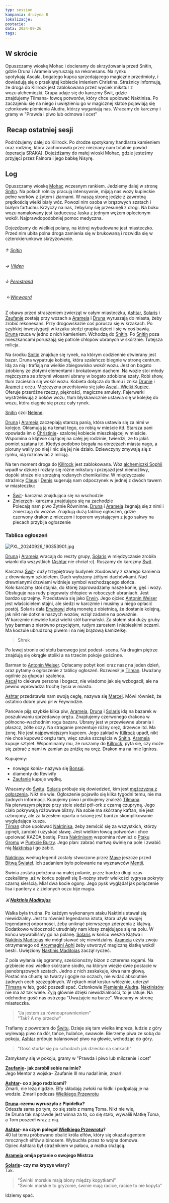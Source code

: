 ```yaml
---
typ: session
kampania: drużyna B
lokalizacje: 
postacie: 
data: 2024-09-26
tags: 
---
```

## W skrócie  
Opuszczamy wioskę Mohac i docieramy do skrzyżowania przed Snitin, gdzie Druna i Arameia wyruszają na rekonesans. Na rynku spotykają Ascala, bogatego kupca sprzedającego magiczne przedmioty, i dowiadują się o przeklętej kobiecie imieniem Christina. Strażnicy informują, że droga do Killrock jest zablokowana przez wyciek mikstur z wozu alchemiczki. Grupa udaje się do karczmy Świt, gdzie znajdujemy Tilmana- łowcę potworów, który chce upolować Naktinisa. Po zaczajeniu się na niego i uwięzieniu go w magicznej klatce pojawiają się członkowie plemienia Aludra, którzy wyganiają nas. Wracamy do karczmy i gramy w "Prawda i piwo lub odmowa i ocet”  
  
##  Recap ostatniej sesji  
Podróżujemy dalej do Killrock. Po drodze spotykamy handlarza kamieniem oraz rodzinę, która zachorowała przez nieznany nam totalnie powód (operacja SRAKA). Dojeżdżamy do małej wioski Mohac, gdzie jesteśmy przyjęci przez Falnora i jego babkę Nisyrę.  
## Log  
Opuszczamy wioskę [Mohac](../lokacje/Mohac.md) wczesnym rankiem. Jedziemy dalej w stronę [Snitin](../lokacje/Snitin.md). Na polach rolnicy pracują intensywnie, mijają nas wozy kupieckie pełne worków z żytem i ziarnami. W naszą stronę jedzie z zawrotną prędkością wielki biały wóz. Powozi nim osoba w brązowych szatach i białym fartuchu. Krzyczy na nas, żebyśmy się przesunęli z drogi. Na boku wozu namalowany jest kaduceusz-laska z jednym wężem oplecionym wokół. Najprawdopodobniej pomoc medyczna.  
  
Dojeżdżamy do wielkiej polany, na której wybudowane jest miasteczko. Przed nim ubita polna droga zamienia się w brukowaną i rozwidla się w czterokierunkowe skrzyżowanie.  
###### ↑ [Snitin](../lokacje/Snitin.md)  
###### → [Vilden](../lokacje/Vilden.md)  
###### ↓ [Perestrand](../lokacje/Perestrand.md)  
######  ←[Winwaard](../lokacje/Winwaard.md)  
  
Z obawy przed straszeniem zwierząt w całym miasteczku, [Ashtar](../postacie%20graczy/Ashtar.md), [Solaris](../postacie%20graczy/Solaris.md) i [Zaufanie](../postacie%20graczy/Zaufanie.md) zostają przy wozach a [Arameia](../postacie%20graczy/Arameia.md) i [Druna](../postacie%20graczy/Druna.md) wyruszają do miasta, żeby zrobić rekonesans. Przy drogowskazie coś porusza się w krzakach. Po szybkiej inwestygacji w krzaku siedzi grupka dzieci i się w coś bawią. [Druna](../postacie%20graczy/Druna.md) rzuca w jedno z nich kamieniem. Wchodzą do [Snitin](../lokacje/Snitin.md). Po [Snitin](../lokacje/Snitin.md) poza mieszkańcami poruszają się patrole chłopów ubranych w skórznie. Tutejsza milicja.  
  
Na środku [Snitin](../lokacje/Snitin.md) znajduje się rynek, na którym codziennie otwierany jest bazar. Druna wypatruje kobietę, która szaleńczo biegnie w stronę centrum. Idą za nią i trafiają na wielkie zbiegowisko wokół wozu. Jest on bogato zdobiony ze złotymi elementami i brokatowym dachem. Na wozie stoi młody mężczyzna ze złotymi włosami ubrany w bogato zdobione szaty. Robi show, tłum zacieśnia się wokół wozu. Kobieta dołącza do tłumu i znika [Drunie](../postacie%20graczy/Druna.md) i [Aramei](../postacie%20graczy/Arameia.md) z oczu. Mężczyzna przedstawia się jako [Ascal- Wielki Kupiec](../NPC/Ascal-%20Wielki%20Kupiec.md). Oferuje przeróżne rzeczy, piękności, magiczne amulety. Fajerwerki wystrzeliwują z boków wozu, tłum błyskawicznie ustawia się w kolejkę do wozu, która ciągnie się przez cały rynek.  
  
[Snitin](../lokacje/Snitin.md) czci [Nelene](../bogowie/Nelene.md).  
  
[Druna](../postacie%20graczy/Druna.md) i [Arameia](../postacie%20graczy/Arameia.md) zaczepiają starszą panią, która ustawia się za nimi w kolejce. Okłamują ją na temat tego, co robią w mieście itd. Starsza pani opowiada im o [Christinie](../NPC/Christina.md)- szalonej kobiecie mieszkającej w mieście. Wspomina o klątwie ciążącej na całej jej rodzinie, twierdzi, że to jakiś pomiot szatana itd. Kiedyś podobno biegała na obrzeżach miasta nago, a pioruny waliły po niej i nic się jej nie działo. Dziewczyny zmywają się z rynku, idą rozmawiać z milicją.  
  
Na ten moment droga do [Killrock](../lokacje/Killrock.md) jest zablokowana. Wóz [alchemiczki Sophii](Alchemiczka%C2%A0Sophia.md) wpadł w dziurę i rozlały się różne mikstury i przejazd jest niemożliwy, dopóki straże nie sprzątną rozlanych chemikaliów. W międzyczasie strażnicy [Claus](../NPC/Claus.md) i [Denis](../NPC/Denis.md) sugerują nam odpoczynek w jednej z dwóch tawern w miasteczku:  
- [Świt](../lokacje/%C5%9Awit.md)- karczma znajdująca się na wschodzie  
- [Zmierzch](../lokacje/Zmierzch.md)- karczma znajdująca się na zachodzie  
Polecają nam piwo Żytnie Równinne. [Druna](../postacie%20graczy/Druna.md) i [Arameia](../postacie%20graczy/Arameia.md) żegnają się z nimi i zmierzają do wozów. Znajdują dużą tablicę ogłoszeń, gdzie czerwony drakon z mieczem i toporem wystającym z jego sakwy na plecach przybija ogłoszenie  
### Tablica ogłoszeń  
  
![PXL_20240926_190353901.jpg](../media/PXL_20240926_190353901.jpg)  
  
[Druna](../postacie%20graczy/Druna.md) i [Arameia](../postacie%20graczy/Arameia.md) wracają do reszty grupy, [Solaris](../postacie%20graczy/Solaris.md) w międzyczasie zrobiła wianki dla wszystkich ([Ashtar](../postacie%20graczy/Ashtar.md) nie chciał :c). Ruszamy do karczmy [Świt](../lokacje/%C5%9Awit.md).  
  
Karczma [Świt](../lokacje/%C5%9Awit.md)- duży trzypiętrowy budynek zbudowany z szarego kamienia z drewnianym szkieletem. Dach wyłożony żółtymi dachówkami. Nad drewnianymi drzwiami widnieje symbol wschodzącego słońca.  
Koło karczmy stoi stajnia, do której zaprowadzamy nasze konie, gęś i wozy. Obsługuje nas rudy piegowaty chłopiec w roboczych ubraniach. Jest bardzo uprzejmy. Przedstawia się jako [Erwin](../NPC/Erwin.md). Jego ojciec [Antonin Weiser](Antonin%C2%A0Weiser.md) jest właścicielem stajni, ale siedzi w karczmie i musimy u niego opłacić postój. Solaris dała [Erwinowi](../NPC/Erwin.md) złotą monetę z obietnicą, że dostanie kolejną, jak nikt nie dotknie naszych wozów, wziął zadanie na poważnie.  
W karczmie niewiele ludzi wielki stół barmański. Za stołem stoi duży gruby łysy barman z nierówno przyciętym, rudym zarostem i niebieskimi oczami. Ma koszule ubrudzoną piwem i na niej brązową kamizelkę.  
  
> Shrek  
  
Po lewej stronie od stołu barowego jest podest- scena. Na drugim piętrze znajdują się okrągłe stoliki a na trzecim pokoje gościnne.  
  
Barman to [Antonin Weiser](Antonin%C2%A0Weiser.md). Opłacamy pobyt koni oraz nasz na jeden dzień, oraz pytamy o ogłoszenie z tablicy ogłoszeń. Rozwiesił je [Tilman](../NPC/Tilman.md). Uważany ogólnie za głupca i szaleńca.  
[Ascal](../NPC/Ascal-%20Wielki%20Kupiec.md) to ciekawa persona i bogacz, nie wiadomo jak się wzbogacił, ale na pewno wprowadza trochę życia w miasto.  
  
[Ashtar](../postacie%20graczy/Ashtar.md) przedstawia nam swoją cegłę, nazywa się [Marcel](../NPC/Marcel.md). Mówi również, że ostatnio dobre piwo pił w Feywindzie.  
  
Panowie piją szybkie kilka piw, [Arameia](../postacie%20graczy/Arameia.md), [Druna](../postacie%20graczy/Druna.md) i [Solaris](../postacie%20graczy/Solaris.md) idą na bazarek w poszukiwaniu sprzedawcy orężu. Znajdujemy czerwonego drakona w północno-wschodnim rogu bazaru. Ubrany jest w przewiewne ubrania i płaszcz, żółte oczy. Na straganie prezentuje różny oręż, drzewce itd. Ma żonę. Nie jest najpewniejszym kupcem. Jego zakład w [Killrock](../lokacje/Killrock.md) upadł, nikt nie chce kupować orężu tam, więc szuka szczęścia w [Snitin](../lokacje/Snitin.md). [Arameia](../postacie%20graczy/Arameia.md) kupuje sztylet. Wspominamy mu, że ruszamy do [Killrock](../lokacje/Killrock.md), pyta się, czy może się zabrać z nami w zamian za zniżkę na oręż. 
Drakon ma na imie [Igniros](../NPC/Igniros.md).  
  
Kupujemy:  
- nowego konia- nazywa się [Bonsai](../zwierz%C4%85tka/Bonsai.md).  
- diamenty do Revivify  
- [Zaufanie](../postacie%20graczy/Zaufanie.md) kupuje wędkę.  
  
Wracamy do [Świtu](../lokacje/%C5%9Awit.md). [Solaris](../postacie%20graczy/Solaris.md) próbuje się dowiedzieć, kim jest [mężczyzna z ogłoszenia](../NPC/Poszukiwany%20go%C5%9B%C4%87.md). Nikt nie wie. Ogłoszenie pojawiło się kilka tygodni temu, nie ma żadnych informacji. Kupujemy piwo i próbujemy znaleźć [Tilmana](../NPC/Tilman.md).  
Na pierwszym piętrze przy stole siedzi pół-ork z czarną czupryną. Jego ciało pokrywają różowawe blizny. Na sobie ma skórzany kaftan, nie jest uzbrojony, ale za krzesłem oparta o ścianę jest bardzo skomplikowanie wyglądająca kusza.  
[Tilman](../NPC/Tilman.md) chce upolować [Naktinisa](Naktinis%C2%A0Maditojas.md), żeby zemścić się za wszystkich, którzy zginęli, zarobić i uzyskać sławę. Jest wielkim łowcą potworów i chce upolować KAŻDĄ bestię. Poza [Naktinisem](Naktinis%C2%A0Maditojas.md) wspomina również o [Ptaku Gromu](../Potwory/Ptak%20Gromu.md) w [Punkcie Burzy](../lokacje/Punkt%20Burzy.md). Jego plan: zabrać martwą świnię na pole i zwabić nią [Naktinisa](Naktinis%C2%A0Maditojas.md) i go zabić.  
  
[Naktinisy](Naktinis%C2%A0Maditojas.md) według legend zostały stworzone przez [Mavę](../bogowie/Mava.md) jeszcze przed [Bitwą Świateł](../wydarzenia/Bitwa%20%C5%9Awiate%C5%82.md). Ich zadaniem było polowanie na wyznawców [Mentii](../bogowie/Mentia.md).  
  
Świnia została położona na małej polanie, przez bardzo długi czas czekaliśmy ,aż w końcu pojawił się 8-nożny stwór wielkości tygrysa pokryty czarną sierścią. Miał dwa kocie ogony. Jego pysk wyglądał jak połączenie lisa i pantery a z zielonych oczu bije magia.  
##### ⚔ [Naktinis Maditojas](Naktinis%C2%A0Maditojas.md)  
Walka była trudna. Po każdym wykonanym ataku Naktinis stawał się niewidzialny. Jest to również legendarna istota, która użyła swojej legendarnej odporności, żeby uniknąć pierwszego zderzenia z klątwą. Dodatkowo widoczność utrudniały nam kłosy znajdujące się na polu. W końcu wywabiliśmy go na polanę. [Solaris](../postacie%20graczy/Solaris.md) w końcu weszła Klątwa i [Naktinis Maditojas](Naktinis%C2%A0Maditojas.md) nie mógł stawać się niewidzialny. [Arameia](../postacie%20graczy/Arameia.md) użyła zwoju otrzymanego od [Arcymagini Aphi](Arcymagini%C2%A0Aphi.md) żeby utworzyć magiczną klatkę wokół bestii. Uwięziony [Naktinis Maditojas](Naktinis%C2%A0Maditojas.md) zaczął ryczeć.  
  
Z pola wyłania się ogromny, sześcionożny bizon z czterema rogami. Na grzbiecie nosi wielkie skórzane siodło, na którym wiezie dwie postacie w jasnobrązowych szatach. Jedno z nich zeskakuje, kiwa nam głową. Postać ma chustę na twarzy i gogle na oczach, nie widać absolutnie żadnych cech szczególnych. W rękach miał kostur-włócznie, uderzył [Tilmana](../NPC/Tilman.md) w łeb, gość poszedł spać. Członkowie [Plemienia Aludra](Plemi%C4%99%C2%A0Aludra.md). [Naktinisów](Naktinis%C2%A0Maditojas.md) nie ma aż tak wiele. Żyją głównie dzięki niewidzialności, to je ratuje. Na odchodne gość nas ostrzega "Uważajcie na burze". Wracamy w stronę miasteczka.  
  
>"Ja jestem za równouprawnieniem"  
>"Tak? A my przeciw"  
  
Trafiamy z powrotem do [Świtu](../lokacje/%C5%9Awit.md). Dzieje się tam wielka impreza, ludzie z góry wylewają piwo na dół, tańce, hulańce, swawole. Bierzemy piwa ze sobą do pokoju, [Ashtar](../postacie%20graczy/Ashtar.md) próbuje balansować piwo na głowie, wchodząc do góry.  
  
>"Gość sturlał się po schodach jak dziecko na sankach"  
  
Zamykamy się w pokoju, gramy w "Prawda i piwo lub milczenie i ocet"  
  
**[Zaufanie](../postacie%20graczy/Zaufanie.md)- jak zarobił sobie na imie?**  
Jego Mentor z wojska- Zaufanie III mu nadał imie, zmarł.  
  
**[Ashtar](../postacie%20graczy/Ashtar.md)- co z jego rodzicami?**  
Zmarli, nie leżą nigdzie. Elfy składają zwłoki na łódki i podpalają je na wodzie. Zmarli podczas [Wielkiego Przewrotu](../wydarzenia/Wielki%20Przewr%C3%B3t.md)  
  
**[Druna](../postacie%20graczy/Druna.md)-czemu wyruszyła z Pipidełka?**  
Odeszła sama po tym, co się stało z mamą Toma. Nikt nie wie, że Druna tak naprawde jest winna za to, co się stało, wywalili Matkę Toma, a Tom poszedł wraz z nią.  
  
**[Ashtar](../postacie%20graczy/Ashtar.md)- na czym polegał [Wielkiego Przewrotu](../wydarzenia/Wielki%20Przewr%C3%B3t.md)?**  
40 lat temu próbowano obalić króla elfów, który się okazał agentem mrocznych elfów albinosem. Wybuchła przez to wojna domowa. Ojciec Ashtara był strażnikiem w pałacu, a matka służącą.  
  
**[Arameia](../postacie%20graczy/Arameia.md) omija pytanie o swojego Mistrza**  
  
**[Solaris](../postacie%20graczy/Solaris.md)- czy ma kryzys wiary?**  
Tak.  
  
>"Świnki morskie mają błony między kopytkami"  
>"Świnki morskie to gryzonie, świnie mają racice, racice to nie kopyta"  
  
Idziemy spać.